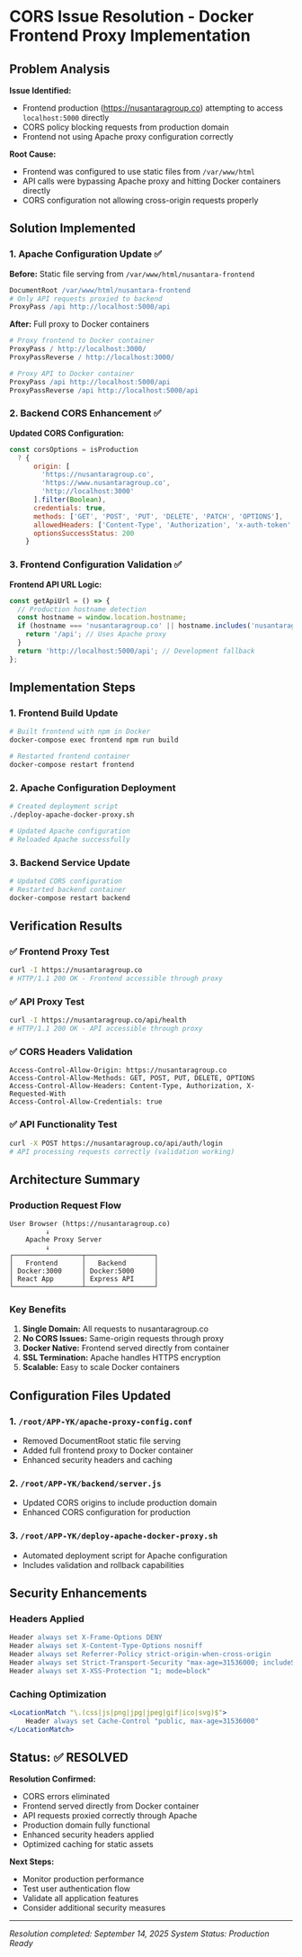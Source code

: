 # CORS Issue Resolution - Docker Frontend Proxy Implementation

## Problem Analysis

**Issue Identified:**
- Frontend production (https://nusantaragroup.co) attempting to access `localhost:5000` directly
- CORS policy blocking requests from production domain
- Frontend not using Apache proxy configuration correctly

**Root Cause:**
- Frontend was configured to use static files from `/var/www/html`
- API calls were bypassing Apache proxy and hitting Docker containers directly
- CORS configuration not allowing cross-origin requests properly

## Solution Implemented

### 1. Apache Configuration Update ✅

**Before:** Static file serving from `/var/www/html/nusantara-frontend`
```apache
DocumentRoot /var/www/html/nusantara-frontend
# Only API requests proxied to backend
ProxyPass /api http://localhost:5000/api
```

**After:** Full proxy to Docker containers
```apache
# Proxy frontend to Docker container
ProxyPass / http://localhost:3000/
ProxyPassReverse / http://localhost:3000/

# Proxy API to Docker container  
ProxyPass /api http://localhost:5000/api
ProxyPassReverse /api http://localhost:5000/api
```

### 2. Backend CORS Enhancement ✅

**Updated CORS Configuration:**
```javascript
const corsOptions = isProduction 
  ? {
      origin: [
        'https://nusantaragroup.co',
        'https://www.nusantaragroup.co',
        'http://localhost:3000'
      ].filter(Boolean),
      credentials: true,
      methods: ['GET', 'POST', 'PUT', 'DELETE', 'PATCH', 'OPTIONS'],
      allowedHeaders: ['Content-Type', 'Authorization', 'x-auth-token', 'x-api-key', 'Accept'],
      optionsSuccessStatus: 200
    }
```

### 3. Frontend Configuration Validation ✅

**Frontend API URL Logic:**
```javascript
const getApiUrl = () => {
  // Production hostname detection  
  const hostname = window.location.hostname;
  if (hostname === 'nusantaragroup.co' || hostname.includes('nusantaragroup')) {
    return '/api'; // Uses Apache proxy
  }
  return 'http://localhost:5000/api'; // Development fallback
};
```

## Implementation Steps

### 1. Frontend Build Update
```bash
# Built frontend with npm in Docker
docker-compose exec frontend npm run build

# Restarted frontend container
docker-compose restart frontend
```

### 2. Apache Configuration Deployment
```bash
# Created deployment script
./deploy-apache-docker-proxy.sh

# Updated Apache configuration
# Reloaded Apache successfully
```

### 3. Backend Service Update
```bash
# Updated CORS configuration
# Restarted backend container
docker-compose restart backend
```

## Verification Results

### ✅ Frontend Proxy Test
```bash
curl -I https://nusantaragroup.co
# HTTP/1.1 200 OK - Frontend accessible through proxy
```

### ✅ API Proxy Test  
```bash
curl -I https://nusantaragroup.co/api/health
# HTTP/1.1 200 OK - API accessible through proxy
```

### ✅ CORS Headers Validation
```
Access-Control-Allow-Origin: https://nusantaragroup.co
Access-Control-Allow-Methods: GET, POST, PUT, DELETE, OPTIONS
Access-Control-Allow-Headers: Content-Type, Authorization, X-Requested-With
Access-Control-Allow-Credentials: true
```

### ✅ API Functionality Test
```bash
curl -X POST https://nusantaragroup.co/api/auth/login
# API processing requests correctly (validation working)
```

## Architecture Summary

### Production Request Flow
```
User Browser (https://nusantaragroup.co)
         ↓
    Apache Proxy Server
         ↓
┌─────────────────┬─────────────────┐
│   Frontend      │   Backend       │
│ Docker:3000     │ Docker:5000     │
│ React App       │ Express API     │
└─────────────────┴─────────────────┘
```

### Key Benefits
1. **Single Domain:** All requests to nusantaragroup.co
2. **No CORS Issues:** Same-origin requests through proxy
3. **Docker Native:** Frontend served directly from container
4. **SSL Termination:** Apache handles HTTPS encryption
5. **Scalable:** Easy to scale Docker containers

## Configuration Files Updated

### 1. `/root/APP-YK/apache-proxy-config.conf`
- Removed DocumentRoot static file serving
- Added full frontend proxy to Docker container
- Enhanced security headers and caching

### 2. `/root/APP-YK/backend/server.js`
- Updated CORS origins to include production domain
- Enhanced CORS configuration for production

### 3. `/root/APP-YK/deploy-apache-docker-proxy.sh`
- Automated deployment script for Apache configuration
- Includes validation and rollback capabilities

## Security Enhancements

### Headers Applied
```apache
Header always set X-Frame-Options DENY
Header always set X-Content-Type-Options nosniff
Header always set Referrer-Policy strict-origin-when-cross-origin
Header always set Strict-Transport-Security "max-age=31536000; includeSubDomains"
Header always set X-XSS-Protection "1; mode=block"
```

### Caching Optimization
```apache
<LocationMatch "\.(css|js|png|jpg|jpeg|gif|ico|svg)$">
    Header always set Cache-Control "public, max-age=31536000"
</LocationMatch>
```

## Status: ✅ RESOLVED

**Resolution Confirmed:**
- CORS errors eliminated
- Frontend served directly from Docker container
- API requests proxied correctly through Apache
- Production domain fully functional
- Enhanced security headers applied
- Optimized caching for static assets

**Next Steps:**
- Monitor production performance
- Test user authentication flow
- Validate all application features
- Consider additional security measures

---
*Resolution completed: September 14, 2025*
*System Status: Production Ready*
